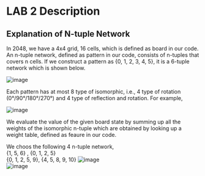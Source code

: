 # LAB 2 Description

## Explanation of N-tuple Network
In 2048, we have a 4x4 grid, 16 cells,  which is defined as board in our code. An n-tuple network, defined as pattern in our code, 
consists of n-tuples that covers n cells. If we construct a pattern as {0, 1, 2, 3, 4, 5}, it is a 6-tuple network which is shown below.  

![image](https://user-images.githubusercontent.com/57569257/125382997-445fe900-e3c9-11eb-92b3-b898c36e2afd.png=100x)  

Each pattern has at most 8 type of isomorphic, i.e., 4 type of rotation (0°/90°/180°/270°) and 4 type of reflection and rotation. For example,  

![image](https://user-images.githubusercontent.com/57569257/125383317-d1a33d80-e3c9-11eb-9d62-945d2f97b2e0.png=100x)  

We evaluate the value of the given board state by summing up all the weights of the isomorphic n-tuple which are obtained by looking up a weight table, defined as feaure in our code.  
  
We choos the following 4 n-tuple network,  
{1, 5, 6}      , {0, 1, 2, 5}  
{0, 1, 2, 5, 9}, {4, 5, 8, 9, 10}
![image](https://user-images.githubusercontent.com/57569257/125384356-63f81100-e3cb-11eb-9f31-af40b48d1eb8.png=100x)  
![image](https://user-images.githubusercontent.com/57569257/125384394-72462d00-e3cb-11eb-976a-9b65b8901153.png=100x)
